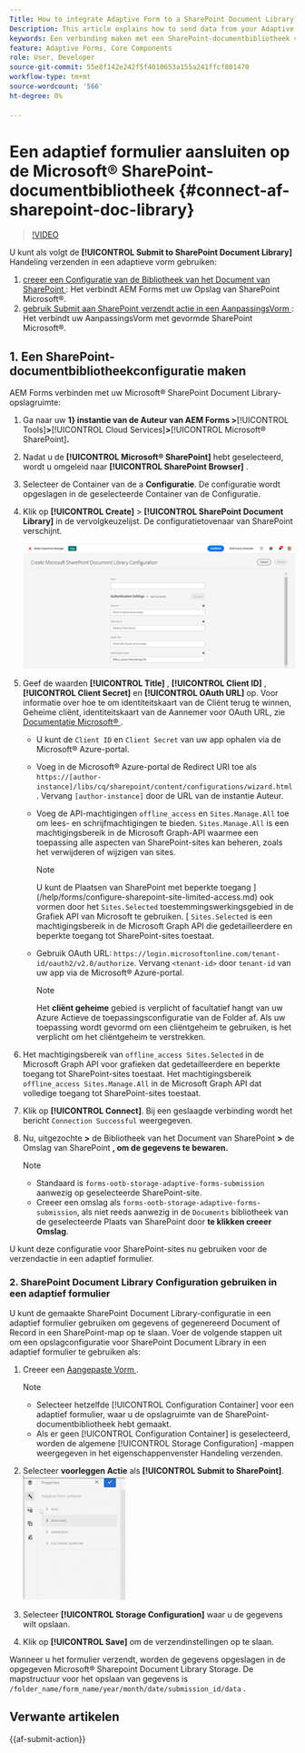 ```yaml
---
Title: How to integrate Adaptive Form to a SharePoint Document Library?
Description: This article explains how to send data from your Adaptive Form to a SharePoint  Document library when you submit the form.
keywords: Een verbinding maken met een SharePoint-documentbibliotheek voor een adaptief formulier, Verzenden naar SharePoint, Een SharePoint-documentbibliotheekconfiguratie maken, De verzendactie Verzenden naar SharePoint gebruiken in een adaptief formulier, AEM Forms Data Model SharePoint Document Library, Forms Data Model SharePoint Document Library, Forms Data Model integreren in de SharePoint Document Library
feature: Adaptive Forms, Core Components
role: User, Developer
source-git-commit: 55e8f142e242f5f4010653a155a241ffcf801470
workflow-type: tm+mt
source-wordcount: '566'
ht-degree: 0%

---
```



# Een adaptief formulier aansluiten op de Microsoft® SharePoint-documentbibliotheek {#connect-af-sharepoint-doc-library}

>[!VIDEO](https://video.tv.adobe.com/v/3444368/formautomation-productivitytools-adaptiveforms--sharepointintegration-documentlibrary/?quality=12&learn=on)

U kunt als volgt de **[!UICONTROL Submit to SharePoint Document Library]** Handeling verzenden in een adaptieve vorm gebruiken:

1. [ creeer een Configuratie van de Bibliotheek van het Document van SharePoint ](#1-create-a-sharepoint-document-library-configuration): Het verbindt AEM Forms met uw Opslag van SharePoint Microsoft®.
2. [ gebruik Submit aan SharePoint verzendt actie in een AanpassingsVorm ](#2-use-sharepoint-document-library-configuration-in-an-adaptive-form): Het verbindt uw AanpassingsVorm met gevormde SharePoint Microsoft®.

## 1. Een SharePoint-documentbibliotheekconfiguratie maken

AEM Forms verbinden met uw Microsoft® SharePoint Document Library-opslagruimte:

1. Ga naar uw **1} instantie van de Auteur van AEM Forms >**[!UICONTROL Tools]**>**[!UICONTROL Cloud Services]**>**[!UICONTROL Microsoft® SharePoint]**.**
1. Nadat u de **[!UICONTROL Microsoft® SharePoint]** hebt geselecteerd, wordt u omgeleid naar **[!UICONTROL SharePoint Browser]** .
1. Selecteer de Container van de a **Configuratie**. De configuratie wordt opgeslagen in de geselecteerde Container van de Configuratie.
1. Klik op **[!UICONTROL Create]** > **[!UICONTROL SharePoint Document Library]** in de vervolgkeuzelijst. De configuratietovenaar van SharePoint verschijnt.

   ![ configuratie van SharePoint ](/help/forms/assets/sharepoint_configuration.png)

1. Geef de waarden **[!UICONTROL Title]** , **[!UICONTROL Client ID]** , **[!UICONTROL Client Secret]** en **[!UICONTROL OAuth URL]** op. Voor informatie over hoe te om identiteitskaart van de Cliënt terug te winnen, Geheime cliënt, identiteitskaart van de Aannemer voor OAuth URL, zie [ Documentatie Microsoft® ](https://learn.microsoft.com/en-us/graph/auth-register-app-v2).
   * U kunt de `Client ID` en `Client Secret` van uw app ophalen via de Microsoft® Azure-portal.
   * Voeg in de Microsoft® Azure-portal de Redirect URI toe als `https://[author-instance]/libs/cq/sharepoint/content/configurations/wizard.html` . Vervang `[author-instance]` door de URL van de instantie Auteur.
   * Voeg de API-machtigingen `offline_access` en `Sites.Manage.All` toe om lees- en schrijfmachtigingen te bieden. `Sites.Manage.All` is een machtigingsbereik in de Microsoft Graph-API waarmee een toepassing alle aspecten van SharePoint-sites kan beheren, zoals het verwijderen of wijzigen van sites.

     >[!NOTE]
     >
     > U kunt de Plaatsen van SharePoint met beperkte toegang ](/help/forms/configure-sharepoint-site-limited-access.md) ook vormen door het `Sites.Selected` toestemmingswerkingsgebied in de Grafiek API van Microsoft te gebruiken. [ `Sites.Selected` is een machtigingsbereik in de Microsoft Graph API die gedetailleerdere en beperkte toegang tot SharePoint-sites toestaat.

   * Gebruik OAuth URL: `https://login.microsoftonline.com/tenant-id/oauth2/v2.0/authorize`. Vervang `<tenant-id>` door `tenant-id` van uw app via de Microsoft® Azure-portal.

     >[!NOTE]
     >
     > Het **cliënt geheime** gebied is verplicht of facultatief hangt van uw Azure Actieve de toepassingsconfiguratie van de Folder af. Als uw toepassing wordt gevormd om een cliëntgeheim te gebruiken, is het verplicht om het cliëntgeheim te verstrekken.

1. Het machtigingsbereik van `offline_access Sites.Selected` in de Microsoft Graph API voor grafieken dat gedetailleerdere en beperkte toegang tot SharePoint-sites toestaat. Het machtigingsbereik `offline_access Sites.Manage.All` in de Microsoft Graph API dat volledige toegang tot SharePoint-sites toestaat.
1. Klik op **[!UICONTROL Connect]**. Bij een geslaagde verbinding wordt het bericht `Connection Successful` weergegeven.

1. Nu, uitgezochte **>** de Bibliotheek van het Document van SharePoint **>** de Omslag van SharePoint **, om de gegevens te bewaren.**

   >[!NOTE]
   >
   >* Standaard is `forms-ootb-storage-adaptive-forms-submission` aanwezig op geselecteerde SharePoint-site.
   >* Creeer een omslag als `forms-ootb-storage-adaptive-forms-submission`, als niet reeds aanwezig in de `Documents` bibliotheek van de geselecteerde Plaats van SharePoint door **te klikken creeer Omslag**.

U kunt deze configuratie voor SharePoint-sites nu gebruiken voor de verzendactie in een adaptief formulier.

### 2. SharePoint Document Library Configuration gebruiken in een adaptief formulier

U kunt de gemaakte SharePoint Document Library-configuratie in een adaptief formulier gebruiken om gegevens of gegenereerd Document of Record in een SharePoint-map op te slaan. Voer de volgende stappen uit om een opslagconfiguratie voor SharePoint Document Library in een adaptief formulier te gebruiken als:

1. Creeer een [ Aangepaste Vorm ](/help/forms/creating-adaptive-form-core-components.md).

   >[!NOTE]
   >
   > * Selecteer hetzelfde [!UICONTROL Configuration Container] voor een adaptief formulier, waar u de opslagruimte van de SharePoint-documentbibliotheek hebt gemaakt.
   > * Als er geen [!UICONTROL Configuration Container] is geselecteerd, worden de algemene [!UICONTROL Storage Configuration] -mappen weergegeven in het eigenschappenvenster Handeling verzenden.

1. Selecteer **voorleggen Actie** als **[!UICONTROL Submit to SharePoint]**.
   ![ SharePoint GIF ](/help/forms/assets/sharedrive-video.gif)
1. Selecteer **[!UICONTROL Storage Configuration]** waar u de gegevens wilt opslaan.
1. Klik op **[!UICONTROL Save]** om de verzendinstellingen op te slaan.

Wanneer u het formulier verzendt, worden de gegevens opgeslagen in de opgegeven Microsoft® Sharepoint Document Library Storage.
De mapstructuur voor het opslaan van gegevens is `/folder_name/form_name/year/month/date/submission_id/data` .

## Verwante artikelen

{{af-submit-action}}